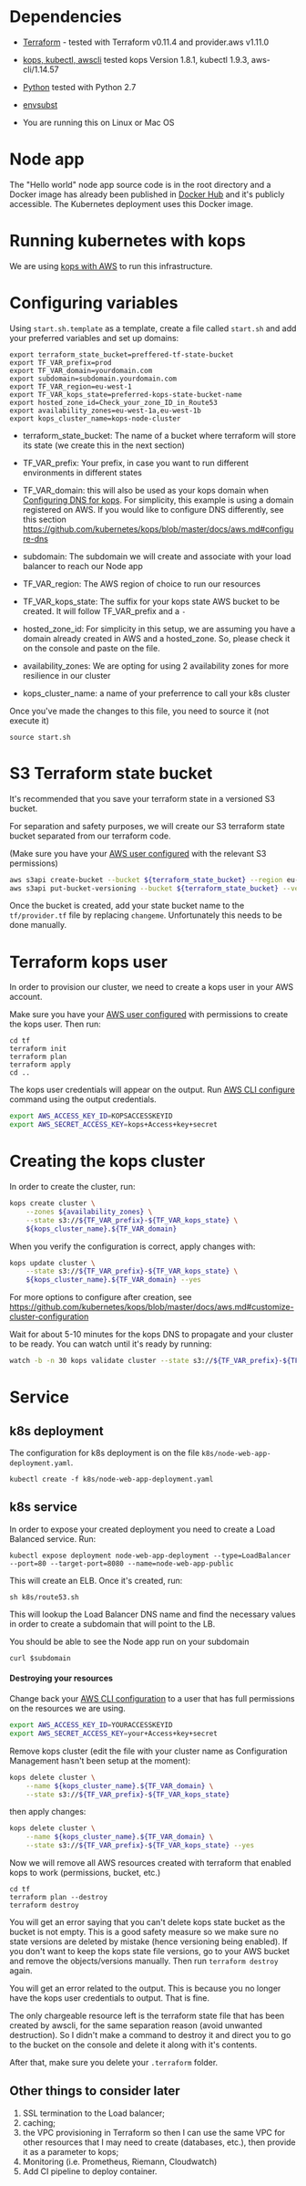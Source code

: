 # Dependencies

* [Terraform](https://www.terraform.io/) - tested with Terraform v0.11.4 and provider.aws v1.11.0

* [kops, kubectl, awscli](https://github.com/kubernetes/kops/blob/master/docs/install.md) tested kops Version 1.8.1, kubectl 1.9.3, aws-cli/1.14.57

* [Python](https://www.python.org/) tested with Python 2.7

* [envsubst](https://www.gnu.org/software/gettext/manual/html_node/envsubst-Invocation.html)

* You are running this on Linux or Mac OS

# Node app

The "Hello world" node app source code is in the root directory and a Docker image has already been published in [Docker Hub](https://hub.docker.com/r/jenniferstrej/node-web-app/) and it's publicly accessible. The Kubernetes deployment uses this Docker image.

# Running kubernetes with kops

We are using [kops with AWS](https://github.com/kubernetes/kops/blob/master/docs/aws.md) to run this infrastructure.

# Configuring variables

Using `start.sh.template` as a template, create a file called `start.sh` and add your preferred variables and set up domains:

```
export terraform_state_bucket=preffered-tf-state-bucket
export TF_VAR_prefix=prod
export TF_VAR_domain=yourdomain.com
export subdomain=subdomain.yourdomain.com
export TF_VAR_region=eu-west-1
export TF_VAR_kops_state=preferred-kops-state-bucket-name
export hosted_zone_id=Check_your_zone_ID_in_Route53
export availability_zones=eu-west-1a,eu-west-1b
export kops_cluster_name=kops-node-cluster
```
 - terraform_state_bucket: The name of a bucket where terraform will store its state (we create this in the next section)
 - TF_VAR_prefix: Your prefix, in case you want to run different environments in different states

 - TF_VAR_domain: this will also be used as your kops domain when [Configuring DNS for kops](https://github.com/kubernetes/kops/blob/master/docs/aws.md#configure-dns). For simplicity, this example is using a domain registered on AWS. If you would like to configure DNS differently, see this section https://github.com/kubernetes/kops/blob/master/docs/aws.md#configure-dns

 - subdomain: The subdomain we will create and associate with your load balancer to reach our Node app

 - TF_VAR_region: The AWS region of choice to run our resources

 - TF_VAR_kops_state: The suffix for your kops state AWS bucket to be created. It will follow TF_VAR_prefix and a `-`

 - hosted_zone_id: For simplicity in this setup, we are assuming you have a domain already created in AWS and a hosted_zone. So, please check it on the console and paste on the file.

 - availability_zones: We are opting for using 2 availability zones for more resilience in our cluster

 - kops_cluster_name: a name of your preferrence to call your k8s cluster

 Once you've made the changes to this file, you need to source it (not execute it)

 ```
 source start.sh
 ```

# S3 Terraform state bucket

It's recommended that you save your terraform state in a versioned S3 bucket.

For separation and safety purposes, we will create our S3 terraform state bucket separated from our terraform code.

(Make sure you have your [AWS user configured](https://docs.aws.amazon.com/cli/latest/userguide/cli-chap-getting-started.html) with the relevant S3 permissions)

```bash
aws s3api create-bucket --bucket ${terraform_state_bucket} --region eu-west-1 --create-bucket-configuration LocationConstraint=eu-west-1
aws s3api put-bucket-versioning --bucket ${terraform_state_bucket} --versioning-configuration Status=Enabled
```

Once the bucket is created, add your state bucket name to the `tf/provider.tf` file by replacing `changeme`. Unfortunately this needs to be done manually.

# Terraform kops user

In order to provision our cluster, we need to create a kops user in your AWS account.

Make sure you have your [AWS user configured](https://docs.aws.amazon.com/cli/latest/userguide/cli-chap-getting-started.html) with permissions to create the kops user. Then run:

```
cd tf
terraform init
terraform plan
terraform apply
cd ..
```

The kops user credentials will appear on the output. Run [AWS CLI configure](https://docs.aws.amazon.com/cli/latest/userguide/cli-chap-getting-started.html) command using the output credentials.

```bash
export AWS_ACCESS_KEY_ID=KOPSACCESSKEYID
export AWS_SECRET_ACCESS_KEY=kops+Access+key+secret
```

# Creating the kops cluster

In order to create the cluster, run:

```bash
kops create cluster \
    --zones ${availability_zones} \
    --state s3://${TF_VAR_prefix}-${TF_VAR_kops_state} \
    ${kops_cluster_name}.${TF_VAR_domain}
```

When you verify the configuration is correct, apply changes with:

```bash
kops update cluster \
    --state s3://${TF_VAR_prefix}-${TF_VAR_kops_state} \
    ${kops_cluster_name}.${TF_VAR_domain} --yes
```

For more options to configure after creation, see https://github.com/kubernetes/kops/blob/master/docs/aws.md#customize-cluster-configuration

Wait for about 5-10 minutes for the kops DNS to propagate and your cluster to be ready. You can watch until it's ready by running:

```bash
watch -b -n 30 kops validate cluster --state s3://${TF_VAR_prefix}-${TF_VAR_kops_state}
```

# Service

## k8s deployment

The configuration for k8s deployment is on the file `k8s/node-web-app-deployment.yaml`.

```
kubectl create -f k8s/node-web-app-deployment.yaml
```

## k8s service

In order to expose your created deployment you need to create a Load Balanced service. Run:

```
kubectl expose deployment node-web-app-deployment --type=LoadBalancer --port=80 --target-port=8080 --name=node-web-app-public
```

This will create an ELB. Once it's created, run:

```
sh k8s/route53.sh
```

This will lookup the Load Balancer DNS name and find the necessary values in order to create a subdomain that will point to the LB.


You should be able to see the Node app run on your subdomain
```
curl $subdomain
```

#### Destroying your resources  ####

Change back your [AWS CLI configuration](https://docs.aws.amazon.com/cli/latest/userguide/cli-chap-getting-started.html) to a user that has full permissions on the resources we are using.

```bash
export AWS_ACCESS_KEY_ID=YOURACCESSKEYID
export AWS_SECRET_ACCESS_KEY=your+Access+key+secret
```

Remove kops cluster (edit the file with your cluster name as Configuration Management hasn't been setup at the moment):

```bash
kops delete cluster \
    --name ${kops_cluster_name}.${TF_VAR_domain} \
    --state s3://${TF_VAR_prefix}-${TF_VAR_kops_state}
```

then apply changes:

```bash
kops delete cluster \
    --name ${kops_cluster_name}.${TF_VAR_domain} \
    --state s3://${TF_VAR_prefix}-${TF_VAR_kops_state} --yes
```

Now we will remove all AWS resources created with terraform that enabled kops to work (permissions, bucket, etc.)

```
cd tf
terraform plan --destroy
terraform destroy
```

You will get an error saying that you can't delete kops state bucket as the bucket is not empty. This is a good safety measure so we make sure no state versions are deleted by mistake (hence versioning being enabled). If you don't want to keep the kops state file versions, go to your AWS bucket and remove the objects/versions manually. Then run `terraform destroy` again.

You will get an error related to the output. This is because you no longer have the kops user credentials to output. That is fine.

The only chargeable resource left is the terraform state file that has been created by awscli, for the same separation reason (avoid unwanted destruction). So I didn't make a command to destroy it and direct you to go to the bucket on the console and delete it along with it's contents.

After that, make sure you delete your `.terraform` folder.


## Other things to consider later

1) SSL termination to the Load balancer;
2) caching;
3) the VPC provisioning in Terraform so then I can use the same VPC for other resources that I may need to create (databases, etc.), then provide it as a parameter to kops;
4) Monitoring (i.e. Prometheus, Riemann, Cloudwatch)
4) Add CI pipeline to deploy container.
